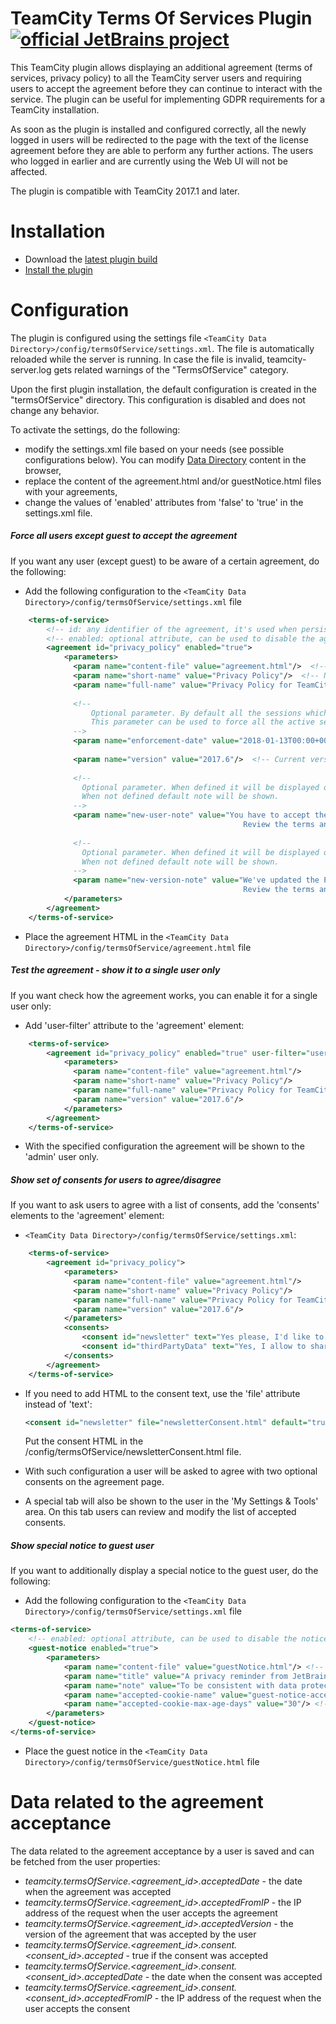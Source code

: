 
# TeamCity Terms Of Services Plugin [![official JetBrains project](http://jb.gg/badges/official.svg)](https://confluence.jetbrains.com/display/ALL/JetBrains+on+GitHub)

This TeamCity plugin allows displaying an additional agreement (terms of services, privacy policy) to all the TeamCity server users and requiring users to accept the agreement before they can continue to interact with the service. The plugin can be useful for implementing GDPR requirements for a TeamCity installation.

As soon as the plugin is installed and configured correctly, all the newly logged in users will be redirected to the page with the text of the license agreement before they are able to perform any further actions. 
The users who logged in earlier and are currently using the Web UI will not be affected.

The plugin is compatible with TeamCity 2017.1 and later.

# Installation
* Download the  [latest plugin build](https://teamcity.jetbrains.com/viewType.html?buildTypeId=TeamCityPluginsByJetBrains_TeamcityTermsOfServicePlugin_Build&guest=1)
* [Install the plugin](https://confluence.jetbrains.com/display/TCDL/Installing+Additional+Plugins)

# Configuration
The plugin is configured using the settings file `<TeamCity Data Directory>/config/termsOfService/settings.xml`. The file is automatically reloaded while the server is running. In case the file is invalid, teamcity-server.log gets related warnings of the "TermsOfService" category.

Upon the first plugin installation, the default configuration is created in the "termsOfService" directory. This configuration is disabled and does not change any behavior.

To activate the settings, do the following:

* modify the settings.xml file based on your needs (see possible configurations below). You can modify [Data Directory](https://confluence.jetbrains.com/display/TCD10/TeamCity+Data+Directory) content in the browser,
* replace the content of the agreement.html and/or guestNotice.html files with your agreements,
* change the values of 'enabled' attributes from 'false' to 'true' in the settings.xml file. 


##### Force all users except guest to accept the agreement 

If you want any user (except guest) to be aware of a certain agreement, do the following:

* Add the following configuration to the `<TeamCity Data Directory>/config/termsOfService/settings.xml` file
```xml
    <terms-of-service>
        <!-- id: any identifier of the agreement, it's used when persisting the fact of the agreement acceptance by a user-->
        <!-- enabled: optional attribute, can be used to disable the agreement-->
        <agreement id="privacy_policy" enabled="true"> 
            <parameters>
              <param name="content-file" value="agreement.html"/>  <!-- Path to the file containing agreement html, relative to the <TeamCity Data Directory>/config/termsOfService/ directory  -->
              <param name="short-name" value="Privacy Policy"/>  <!-- Name of the link to the agreement in footer -->
              <param name="full-name" value="Privacy Policy for TeamCity"/>	<!-- Title of the agreement shown on the agreement page-->
              
              <!-- 
                  Optional parameter. By default all the sessions which were active when the agreement was introduced don't have to accept it. 
                  This parameter can be used to force all the active sessions to accept the agreement after the specified date.
              -->
              <param name="enforcement-date" value="2018-01-13T00:00+0000"/>  
              
              <param name="version" value="2017.6"/>  <!-- Current version of the agreement. When changed all users will have to accept it again. -->
              
              <!-- 
                Optional parameter. When defined it will be displayed on the 'Accept agreement' page in a note describing why the user have to accept the agreement. 
                When not defined default note will be shown.   
              -->
              <param name="new-user-note" value="You have to accept the Privacy Policy agreement before you can continue to use TeamCity.
                                                    Review the terms and click 'I agree' when you're ready to proceed."/>  
              
              <!-- 
                Optional parameter. When defined it will be displayed on the 'Accept agreement' page in a note describing why the user have to accept the agreement again. 
                When not defined default note will be shown.  
              -->
              <param name="new-version-note" value="We've updated the Privacy Policy agreement.
                                                    Review the terms and click 'I agree' when you're ready to continue using TeamCity."/>  
            </parameters>
        </agreement>
    </terms-of-service>
```
* Place the agreement HTML in the `<TeamCity Data Directory>/config/termsOfService/agreement.html` file 

##### Test the agreement - show it to a single user only 

If you want check how the agreement works, you can enable it for a single user only:

* Add 'user-filter' attribute to the 'agreement' element:
```xml
    <terms-of-service>
        <agreement id="privacy_policy" enabled="true" user-filter="username:admin"> 
            <parameters>
              <param name="content-file" value="agreement.html"/> 
              <param name="short-name" value="Privacy Policy"/>  
              <param name="full-name" value="Privacy Policy for TeamCity"/>	
              <param name="version" value="2017.6"/>  
            </parameters>
        </agreement>
    </terms-of-service>
```
* With the specified configuration the agreement will be shown to the 'admin' user only.

##### Show set of consents for users to agree/disagree 

If you want to ask users to agree with a list of consents, add the 'consents' elements to the 'agreement' element:

* `<TeamCity Data Directory>/config/termsOfService/settings.xml`:
```xml
    <terms-of-service>
        <agreement id="privacy_policy">
            <parameters>
              <param name="content-file" value="agreement.html"/>  
              <param name="short-name" value="Privacy Policy"/>  
              <param name="full-name" value="Privacy Policy for TeamCity"/>	
              <param name="version" value="2017.6"/>  
            </parameters>
            <consents>
                <consent id="newsletter" text="Yes please, I'd like to receive emails about offers and services" default="true"/>
                <consent id="thirdPartyData" text="Yes, I allow to share my personal data with third parties" default="true"/>
            </consents>
        </agreement>
    </terms-of-service>
```
* If you need to add HTML to the consent text, use the 'file' attribute instead of 'text':
     ```xml
     <consent id="newsletter" file="newsletterConsent.html" default="true"/>
     ```
     Put the consent HTML in the <TeamCity Data Directory>/config/termsOfService/newsletterConsent.html file.
      
* With such configuration a user will be asked to agree with two optional consents on the agreement page. 
* A special tab will also be shown to the user in the 'My Settings & Tools' area. On this tab users can review and modify the list of accepted consents.

##### Show special notice to guest user

If you want to additionally display a special notice to the guest user, do the following:
* Add the following configuration to the `<TeamCity Data Directory>/config/termsOfService/settings.xml` file
```xml
<terms-of-service>
    <!-- enabled: optional attribute, can be used to disable the notice-->
    <guest-notice enabled="true">
        <parameters>
            <param name="content-file" value="guestNotice.html"/> <!-- Path to the file containing notice html, relative to the <TeamCity Data Directory>/config/termsOfService/ directory  -->
            <param name="title" value="A privacy reminder from JetBrains"/>  <!-- Short text to be shown in the notice-->
            <param name="note" value="To be consistent with data protection laws, we’re asking JetBrains users to review and agree to certain key points"/>  <!-- Extended text to be shown in the notice (can be omitted) -->
            <param name="accepted-cookie-name" value="guest-notice-accepted"/> <!-- The name of the cookie where the fact of acceptance is saved -->
            <param name="accepted-cookie-max-age-days" value="30"/> <!-- The cookie's expiration interval. After the specified number of days the user will be asked to confirm the notice again. -->
        </parameters>
    </guest-notice>
</terms-of-service>
```
* Place the guest notice in the `<TeamCity Data Directory>/config/termsOfService/guestNotice.html` file 


# Data related to the agreement acceptance

The data related to the agreement acceptance by a user is saved and can be fetched from the user properties:

* _teamcity.termsOfService.<agreement_id>.acceptedDate_ - the date when the agreement was accepted
* _teamcity.termsOfService.<agreement_id>.acceptedFromIP_ - the IP address of the request when the user accepts the agreement
* _teamcity.termsOfService.<agreement_id>.acceptedVersion_ - the version of the agreement that was accepted by the user 
* _teamcity.termsOfService.<agreement_id>.consent.<consent_id>.accepted_ - true if the consent was accepted
* _teamcity.termsOfService.<agreement_id>.consent.<consent_id>.acceptedDate_ - the date when the consent was accepted
* _teamcity.termsOfService.<agreement_id>.consent.<consent_id>.acceptedFromIP_ - the IP address of the request when the user accepts the consent

